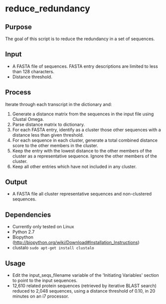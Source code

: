 reduce_redundancy
=================
## Purpose
The goal of this script is to reduce the redundancy in a set of sequences.

## Input
- A FASTA file of sequences.  FASTA entry descriptions are limited to less than 128 characters.
- Distance threshold.

## Process
Iterate through each transcript in the dictionary and:
 1. Generate a distance matrix from the sequences in the input file using Clustal Omega.
 2. Parse distance matrix to dictionary.
 3. For each FASTA entry, identify as a cluster those other sequences with a distance less than given threshold.
 4. For each sequence in each cluster, generate a total combined distance score to the other members in the cluster.
 5. Keep the entry with the lowest distance to the other members of the cluster as a representative sequence.  Ignore the other members of the cluster.
 6. Keep all other entries which have not included in any cluster.

## Output
- A FASTA file all cluster representative sequences and non-clustered sequences.

## Dependencies
- Currently only tested on Linux
- Python 2.7
- Biopython (http://biopython.org/wiki/Download#Installation_Instructions)
- clustalo `sudo apt-get install clustalo`

## Usage
- Edit the input_seqs_filename variable of the 'Initiating Variables' section to point to the input sequences.
- 12,610 related protein sequences (retrieved by iterative BLAST search) reduced to 2,048 sequences, using a distance threshold of 0.10, in 20 minutes on an i7 processor.
